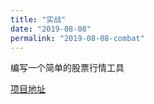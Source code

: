 ```yaml
---
title: "实战"
date: "2019-08-08"
permalink: "2019-08-08-combat"
---
```


编写一个简单的股票行情工具

[项目地址](https://github.com/getify/Functional-Light-JS/tree/master/ch11-code)
